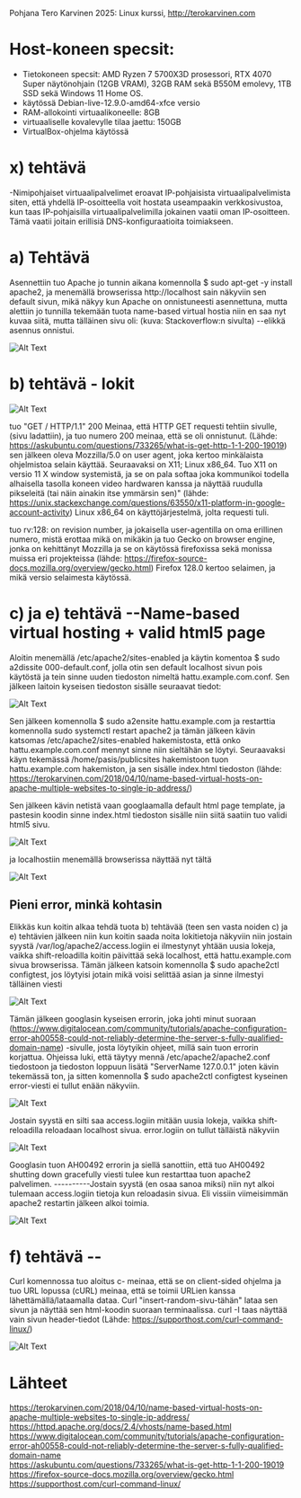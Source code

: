 Pohjana Tero Karvinen 2025: Linux kurssi, http://terokarvinen.com

# Host-koneen specsit:

- Tietokoneen specsit: AMD Ryzen 7 5700X3D prosessori, RTX 4070 Super näytönohjain (12GB VRAM), 32GB RAM sekä B550M emolevy, 1TB SSD sekä Windows 11 Home OS.
- käytössä Debian-live-12.9.0-amd64-xfce versio
- RAM-allokointi virtuaalikoneelle: 8GB
- virtuaaliselle kovalevylle tilaa jaettu: 150GB
- VirtualBox-ohjelma käytössä

# x) tehtävä

-Nimipohjaiset virtuaalipalvelimet eroavat IP-pohjaisista virtuaalipalvelimista siten, että yhdellä IP-osoitteella voit hostata useampaakin verkkosivustoa, kun taas IP-pohjaisilla virtuaalipalvelimilla jokainen vaatii oman IP-osoitteen. Tämä vaatii joitain erillisiä DNS-konfiguraatioita toimiakseen.

# a) Tehtävä 

Asennettiin tuo Apache jo tunnin aikana komennolla $ sudo apt-get -y install apache2, ja menemällä browserissa http://localhost sain näkyviin sen default sivun, mikä näkyy kun Apache on onnistuneesti asennettuna, mutta alettiin jo tunnilla tekemään tuota name-based virtual hostia niin en saa nyt kuvaa siitä, mutta tälläinen sivu oli: (kuva: Stackoverflow:n sivulta) --elikkä asennus onnistui.

![Alt Text](images/Week3image1.jpg)

# b) tehtävä - lokit

![Alt Text](images/Week3image8.png)

tuo "GET / HTTP/1.1" 200 Meinaa, että HTTP GET requesti tehtiin sivulle, (sivu ladattiin), ja tuo numero 200 meinaa, että se oli onnistunut. (Lähde: https://askubuntu.com/questions/733265/what-is-get-http-1-1-200-19019) sen jälkeen oleva Mozzilla/5.0  on user agent, joka kertoo minkälaista ohjelmistoa selain käyttää. Seuraavaksi on X11; Linux x86_64. Tuo X11 on versio 11 X window systemistä, ja se on pala softaa joka kommunikoi todella alhaisella tasolla koneen video hardwaren kanssa ja näyttää ruudulla pikseleitä (tai näin ainakin itse ymmärsin sen)" (lähde: https://unix.stackexchange.com/questions/63550/x11-platform-in-google-account-activity)  Linux x86_64 on käyttöjärjestelmä, jolta requesti tuli.  

tuo rv:128: on revision number, ja jokaisella user-agentilla on oma erillinen numero, mistä erottaa mikä on mikäkin ja tuo Gecko on browser engine, jonka on kehittänyt Mozzilla ja se on käytössä firefoxissa sekä monissa muissa eri projekteissa (lähde: https://firefox-source-docs.mozilla.org/overview/gecko.html)  Firefox 128.0 kertoo selaimen, ja mikä versio selaimesta käytössä.





# c) ja e) tehtävä  --Name-based virtual hosting + valid html5 page

Aloitin menemällä /etc/apache2/sites-enabled ja käytin komentoa $ sudo a2dissite 000-default.conf, jolla otin sen default localhost sivun pois käytöstä ja tein sinne uuden tiedoston nimeltä hattu.example.com.conf. Sen jälkeen laitoin kyseisen tiedoston sisälle seuraavat tiedot:

![Alt Text](images/Week3image2.png)

Sen jälkeen komennolla $ sudo a2ensite hattu.example.com ja restarttia komennolla sudo systemctl restart apache2 ja tämän jälkeen kävin katsomas /etc/apache2/sites-enabled hakemistosta, että onko hattu.example.com.conf mennyt sinne niin sieltähän se löytyi. Seuraavaksi käyn tekemässä /home/pasis/publicsites hakemistoon tuon hattu.example.com hakemiston, ja sen sisälle index.html tiedoston (lähde: https://terokarvinen.com/2018/04/10/name-based-virtual-hosts-on-apache-multiple-websites-to-single-ip-address/)

Sen jälkeen kävin netistä vaan googlaamalla default html page template, ja pastesin koodin sinne index.html tiedoston sisälle niin siitä saatiin tuo validi html5 sivu.

![Alt Text](images/Week3image3.png)

ja localhostiin menemällä browserissa näyttää nyt tältä

![Alt Text](images/Week3image4.png)

## Pieni error, minkä kohtasin

Elikkäs kun koitin alkaa tehdä tuota b) tehtävää (teen sen vasta noiden c) ja e) tehtävien jälkeen niin kun koitin saada noita lokitietoja näkyviin niin jostain syystä /var/log/apache2/access.logiin ei ilmestynyt yhtään uusia lokeja, vaikka shift-reloadilla koitin päivittää sekä localhost, että hattu.example.com sivua browserissa. Tämän jälkeen katsoin komennolla $ sudo apache2ctl configtest, jos löytyisi jotain mikä voisi selittää asian ja sinne ilmestyi tälläinen viesti

![Alt Text](images/Week3image5.png)

Tämän jälkeen googlasin kyseisen errorin, joka johti minut suoraan (https://www.digitalocean.com/community/tutorials/apache-configuration-error-ah00558-could-not-reliably-determine-the-server-s-fully-qualified-domain-name) -sivulle, josta löytyikin ohjeet, millä sain tuon errorin korjattua. Ohjeissa luki, että täytyy mennä /etc/apache2/apache2.conf tiedostoon ja tiedoston loppuun lisätä "ServerName 127.0.0.1" joten kävin tekemässä ton, ja sitten komennolla $ sudo apache2ctl configtest kyseinen error-viesti ei tullut enään näkyviin. 

![Alt Text](images/Week3image6.png)

Jostain syystä en silti saa access.logiin mitään uusia lokeja, vaikka shift-reloadilla reloadaan localhost sivua. error.logiin on tullut tälläistä näkyviin 

![Alt Text](images/Week3image7.png)

Googlasin tuon AH00492 errorin ja siellä sanottiin, että tuo AH00492 shutting down gracefully viesti tulee kun restarttaa tuon apache2 palvelimen. ----------Jostain syystä (en osaa sanoa miksi) niin nyt alkoi tulemaan access.logiin tietoja kun reloadasin sivua. Eli vissiin viimeisimmän apache2 restartin jälkeen alkoi toimia. 

![Alt Text](images/Week3image8.png)

# f) tehtävä -- 

Curl komennossa tuo aloitus c- meinaa, että se on client-sided ohjelma ja tuo URL lopussa (cURL) meinaa, että se toimii URLien kanssa lähettämällä/lataamalla dataa. Curl "insert-random-sivu-tähän" lataa sen sivun ja näyttää sen html-koodin suoraan terminaalissa. curl -I taas näyttää vain sivun header-tiedot (Lähde: https://supporthost.com/curl-command-linux/)

![Alt Text](images/week3image9.png)

# Lähteet

https://terokarvinen.com/2018/04/10/name-based-virtual-hosts-on-apache-multiple-websites-to-single-ip-address/ <br>
https://httpd.apache.org/docs/2.4/vhosts/name-based.html <br>
https://www.digitalocean.com/community/tutorials/apache-configuration-error-ah00558-could-not-reliably-determine-the-server-s-fully-qualified-domain-name <br>
https://askubuntu.com/questions/733265/what-is-get-http-1-1-200-19019 <br>
https://firefox-source-docs.mozilla.org/overview/gecko.html <br>
https://supporthost.com/curl-command-linux/ <br>

